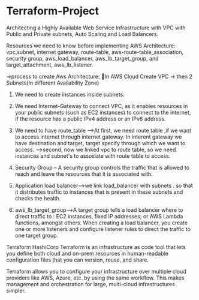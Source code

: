 # Terraform-Project
Architecting a Highly Available Web Service Infrastructure with VPC with Public and Private subnets, Auto Scaling and Load Balancers.


Resources we need to know before  implementing AWS Architecture:
vpc,subnet, internet gateway, route-table,  aws-route-table_association, security group, aws_load_balancer, aws_lb_target_group, and target_attachment, aws_lb_listener.





->process to create Aws Architecture:
    In AWS Cloud 
Create VPC -> then 2 Subnets(In different Availability Zone)
1.	We need to create instances inside subnets.
2.	We need Internet-Gateway to connect VPC, as it enables resources in your public subnets (such as EC2 instances) to connect to the internet, if the resource has a public IPv4 address or an IPv6 address. 
3.	We need to have route_table
-->At first, we need route table ,if we want to access internet through internet gateway.  In interent gateway we have destination and target, target specify through which we want to access.
-->second, now we linked vpc to route table, so we need instances and subnet's to assosiate with route table to access.
4. Security Group – A security group controls the traffic that is allowed to reach and leave the resources that it is associated with.
5. Application load balancer-->we link load_balancer with subnets . so that it distributes traffic to instances that is present in these subnets and checks the health.


6. aws_lb_target_group-->A target group tells a load balancer where to direct traffic to : EC2 instances, fixed IP addresses; or AWS Lambda functions, amongst others. When creating a load balancer, you create one or more listeners and configure listener rules to direct the traffic to one target group.


Terraform 
HashiCorp Terraform is an infrastructure as code tool that lets you define both cloud and on-prem resources in human-readable configuration files that you can version, reuse, and share.

Terraform allows you to configure your infrastructure over multiple cloud providers like AWS, Azure, etc. by using the same workflow. This makes management and orchestration for large, multi-cloud infrastructures simpler.


